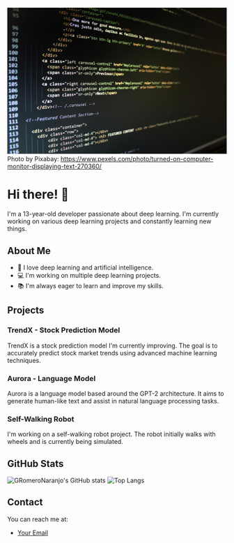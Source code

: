 ![Photo by Pixabay](pexels-pixabay-270360.jpg)
Photo by Pixabay: https://www.pexels.com/photo/turned-on-computer-monitor-displaying-text-270360/

# Hi there! 👋

I'm a 13-year-old developer passionate about deep learning. I'm currently working on various deep learning projects and constantly learning new things.

## About Me

- 🧠 I love deep learning and artificial intelligence.
- 💻 I'm working on multiple deep learning projects.
- 📚 I'm always eager to learn and improve my skills.

## Projects

### TrendX - Stock Prediction Model
TrendX is a stock prediction model I'm currently improving. The goal is to accurately predict stock market trends using advanced machine learning techniques.

### Aurora - Language Model
Aurora is a language model based around the GPT-2 architecture. It aims to generate human-like text and assist in natural language processing tasks.

### Self-Walking Robot
I'm working on a self-walking robot project. The robot initially walks with wheels and is currently being simulated.

## GitHub Stats

![GRomeroNaranjo's GitHub stats](https://github-readme-stats.vercel.app/api?username=GRomeroNaranjo&show_icons=true&theme=radical)
![Top Langs](https://github-readme-stats.vercel.app/api/top-langs/?username=GRomeroNaranjo&layout=compact&theme=radical)

## Contact

You can reach me at:
- [Your Email](guillemrn9@gmail.com)
